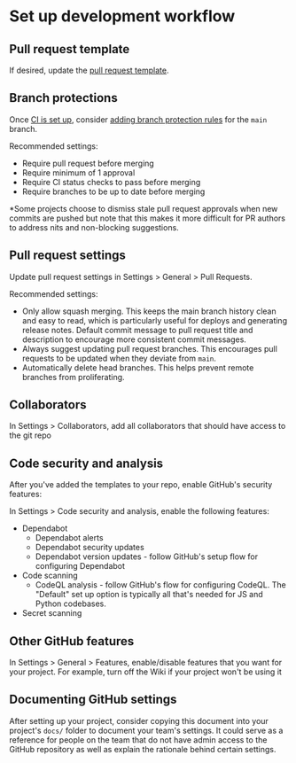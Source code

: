 # Set up development workflow

## Pull request template

If desired, update the [pull request template](../.github/pull_request_template.md).

## Branch protections

Once [CI is set up](./set-up-ci.md), consider [adding branch protection rules](https://docs.github.com/en/repositories/configuring-branches-and-merges-in-your-repository/defining-the-mergeability-of-pull-requests/managing-a-branch-protection-rule) for the `main` branch.

Recommended settings:

* Require pull request before merging
* Require minimum of 1 approval
* Require CI status checks to pass before merging
* Require branches to be up to date before merging

*Some projects choose to dismiss stale pull request approvals when new commits are pushed but note that this makes it more difficult for PR authors to address nits and non-blocking suggestions.

## Pull request settings

Update pull request settings in Settings > General > Pull Requests.

Recommended settings:

* Only allow squash merging. This keeps the main branch history clean and easy to read, which is particularly useful for deploys and generating release notes. Default commit message to pull request title and description to encourage more consistent commit messages.
* Always suggest updating pull request branches. This encourages pull requests to be updated when they deviate from `main`.
* Automatically delete head branches. This helps prevent remote branches from proliferating.

## Collaborators

In Settings > Collaborators, add all collaborators that should have access to the git repo

## Code security and analysis

After you've added the templates to your repo, enable GitHub's security features:

In Settings > Code security and analysis, enable the following features:

- Dependabot
  - Dependabot alerts
  - Dependabot security updates
  - Dependabot version updates - follow GitHub's setup flow for configuring Dependabot
- Code scanning
  - CodeQL analysis - follow GitHub's flow for configuring CodeQL. The "Default" set up option is typically all that's needed for JS and Python codebases.
- Secret scanning

## Other GitHub features

In Settings > General > Features, enable/disable features that you want for your project. For example, turn off the Wiki if your project won't be using it

## Documenting GitHub settings

After setting up your project, consider copying this document into your project's `docs/` folder to document your team's settings. It could serve as a reference for people on the team that do not have admin access to the GitHub repository as well as explain the rationale behind certain settings.
